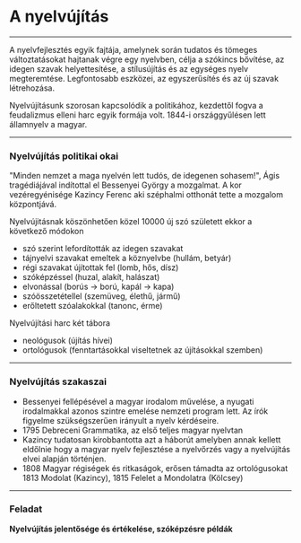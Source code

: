 # A nyelvújítás
---
A nyelvfejlesztés egyik fajtája, amelynek során tudatos és tömeges változtatásokat hajtanak végre egy nyelvben, célja a szókincs bővítése, az idegen szavak helyettesítése, a stílusújítás és az egységes nyelv megteremtése. Legfontosabb eszközei, az egyszerűsítés és az új szavak létrehozása.

Nyelvújításunk szorosan kapcsolódik a politikához, kezdettől fogva a feudalizmus elleni harc egyik formája volt. 1844-i országgyűlésen lett államnyelv a magyar.
***
### Nyelvújítás politikai okai
"Minden nemzet a maga nyelvén lett tudós, de idegenen sohasem!", Ágis tragédiájával indítottal el Bessenyei György a mozgalmat. A kor vezéregyénisége Kazincy Ferenc aki széphalmi otthonát tette a mozgalom központjává.

Nyelvújitásnak köszönhetően közel 10000 új szó született ekkor a következő módokon
- szó szerint lefordították az idegen szavakat
- tájnyelvi szavakat emeltek a köznyelvbe (hullám, betyár)
- régi szavakat újítottak fel (lomb, hős, dísz)
- szóképzéssel (huzal, alakít, halászat)
- elvonással (borús -> ború, kapál -> kapa)
- szóösszetétellel (szemüveg, élethű, jármű)
- erőltetett szóalakokkal (tanonc, érme)

Nyelvújítási harc két tábora
- neológusok (újítás hívei)
- ortológusok (fenntartásokkal viseltetnek az újításokkal szemben)
***
### Nyelvújítás szakaszai
- Bessenyei fellépésével a magyar irodalom művelése, a nyugati irodalmakkal azonos szintre emelése nemzeti program lett. Az írók figyelme szükségszerűen irányult a nyelv kérdéseire.
- 1795 Debreceni Grammatika, az első teljes magyar nyelvtan
- Kazincy tudatosan kirobbantotta azt a háborút amelyben annak kellett eldőlnie hogy a magyar nyelv fejlesztése a nyelvőrzés vagy a nyelvújítás elvei alapján történjen.
- 1808 Magyar régiségek és ritkaságok, erősen támadta az ortológusokat 1813 Modolat (Kazincy), 1815 Felelet a Mondolatra (Kölcsey)
***
### Feladat
**Nyelvújítás jelentősége és értékelése, szóképzésre példák**